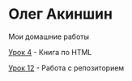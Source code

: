 

# Олег Акиншин
Мои домашние работы

[Урок 4](https://komradol.github.io/lesson_1/ "Моя готовая домашка") - Книга по HTML

[Урок 12](https://komradol.github.io/Lesson_12/ "Моя готовая домашка") - Работа с репозиторием
